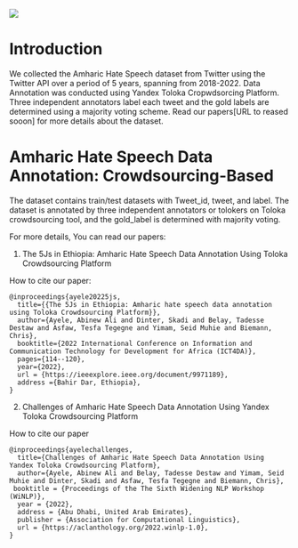 
 [![](../../logo.png)](https://github.com/uhh-lt/amharicmodels/)
# Introduction
We collected the Amharic Hate Speech dataset from Twitter using the Twitter API over a period of 5 years, spanning from 2018-2022. Data Annotation was conducted using Yandex Toloka Cropwdsorcing Platform. Three independent annotators label each tweet and the gold labels are determined using a majority voting scheme.  Read our papers[URL to reased sooon] for more details about the dataset.

# Amharic Hate Speech Data Annotation: Crowdsourcing-Based

The dataset contains train/test datasets with Tweet_id, tweet, and label. The dataset is annotated by three independent annotators or tolokers on Toloka crowdsourcing tool, and the gold_label is determined with majority voting.



For more details, You can read our papers:

1. The 5Js in Ethiopia: Amharic Hate Speech Data Annotation Using Toloka Crowdsourcing Platform

How to cite our paper:
```
@inproceedings{ayele20225js,
  title={{The 5Js in Ethiopia: Amharic hate speech data annotation using Toloka Crowdsourcing Platform}},
  author={Ayele, Abinew Ali and Dinter, Skadi and Belay, Tadesse Destaw and Asfaw, Tesfa Tegegne and Yimam, Seid Muhie and Biemann, Chris},
  booktitle={2022 International Conference on Information and Communication Technology for Development for Africa (ICT4DA)},
  pages={114--120},
  year={2022},
  url = {https://ieeexplore.ieee.org/document/9971189},
  address ={Bahir Dar, Ethiopia},
}

```


2. Challenges of Amharic Hate Speech Data Annotation Using Yandex Toloka Crowdsourcing Platform

 How to cite our paper
```
@inproceedings{ayelechallenges,
  title={Challenges of Amharic Hate Speech Data Annotation Using Yandex Toloka Crowdsourcing Platform},
  author={Ayele, Abinew Ali and Belay, Tadesse Destaw and Yimam, Seid Muhie and Dinter, Skadi and Asfaw, Tesfa Tegegne and Biemann, Chris},
 booktitle = {Proceedings of the The Sixth Widening NLP Workshop (WiNLP)},
  year = {2022},
  address = {Abu Dhabi, United Arab Emirates},
  publisher = {Association for Computational Linguistics},
  url = {https://aclanthology.org/2022.winlp-1.0},
}

```
